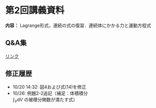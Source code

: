 # 第2回講義資料  

**内容：** Lagrange形式，連続の式の復習．連続体にかかる力と運動方程式  

## Q&A集  
[リンク](https://www.notion.so/2-Q-A-297c4e3a1a4e80e880c2f1a685deda29?source=copy_link)

## 修正履歴  
- 10/20 14:32: 図4および式(14)を修正  
- 10/26: 例題2-2追記（補足：体積積分  
  $\int_V \mathrm{d}V$
  の被積分関数が満たす式）

